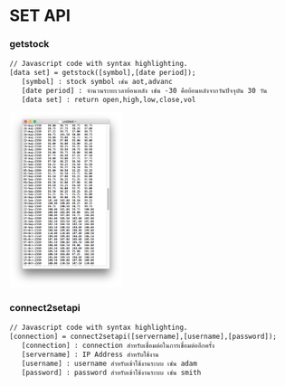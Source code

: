 <h1>SET API</h1>
<h3 id="header-3"><a href="#header-3"></a>getstock</h3>

<div class="language-js highlighter-rouge"><pre class="highlight"><code><span class="c1">// Javascript code with syntax highlighting.</span>
<span class="kd">[data set] = getstock([symbol],[date period]);</span>
   [symbol] : stock symbol เช่น aot,advanc 
   [date period] : จำนวนระยะเวลาย้อนหลัง เช่น -30 คือย้อนหลังจากวันปัจจุบัน 30 วัน
   [data set] : return open,high,low,close,vol 
</code></pre>
</div>
<img src="img01.png" width="200">

<h3 id="header-3"><a href="#header-3"></a>connect2setapi</h3>
<div class="language-js highlighter-rouge"><pre class="highlight"><code><span class="c1">// Javascript code with syntax highlighting.</span>
<span class="kd">[connection] = connect2setapi([servername],[username],[password]);</span>
   [connection] : connection สำหรับเชื่อมต่อในการเชื่อมต่ออีกครั้ง 
   [servername] : IP Address สำหรับใช้งาน
   [username] : username สำหรับเข้าใช้งานระบบ เช่น adam
   [password] : password สำหรับเข้าใช้งานระบบ เช่น smith
</code></pre>
</div>
